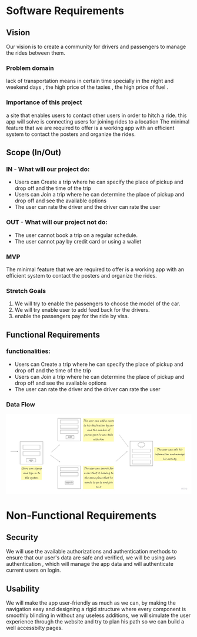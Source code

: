 # Software Requirements

## Vision

Our vision is to create a community for drivers and passengers to manage the rides between them.

### Problem domain

 lack of  transportation means in certain time specially in the night and weekend days , the high price of the taxies , the high price of fuel . 

### Importance of this project
a site that enables users to contact other users in order to hitch a ride. this app will solve is connecting users for joining rides to a location The minimal feature that we are required to offer is a working app with an efficient system to contact the posters and organize the rides.


## Scope (In/Out)

### IN - What will our project do:

* Users can Create a trip where he can specify the place of pickup and drop off and the time of the trip
* Users can Join a trip where he can determine the place of pickup and drop off and see the available options
* The user can rate the driver and the driver can rate the user

### OUT - What will our project not do:
* The user cannot book a trip on a regular schedule.
* The user cannot pay by credit card or using a wallet

### MVP

The minimal feature that we are required to offer is a working app with an efficient system to contact the posters and organize the rides.

### Stretch Goals

1. We will try to enable the passengers to choose the model of the car. 
2. We will try enable user to add feed back for the drivers. 
3. enable the passengers pay for the ride by visa.


## Functional Requirements

### functionalities: 
* Users can Create a trip where he can specify the place of pickup and drop off and the time of the trip
* Users can Join a trip where he can determine the place of pickup and drop off and see the available options
* The user can rate the driver and the driver can rate the user

### Data Flow 

![data](images/wireframes/StickiesPacks(41).jpg)

# Non-Functional Requirements

## Security

We will use the available authorizations and authentication methods to ensure that our user's data are safe and verified, we will be using aws authentication , which will manage the app data and will authenticate current users on login. 

## Usability

We will make the app user-friendly as much as we can, by making the navigation easy and designing a rigid structure where every component is smoothly blinding in without any useless additions, we will simulate the user experience through the website and try to plan his path so we can build a well accessbilty pages.
